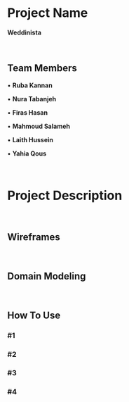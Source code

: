 # Project Name

**Weddinista**

&nbsp;

## Team Members

• **Ruba Kannan**

• **Nura Tabanjeh**

• **Firas Hasan**

• **Mahmoud Salameh**

• **Laith Hussein**

• **Yahia Qous**

&nbsp;

# Project Description



&nbsp;

## Wireframes



&nbsp;

## Domain Modeling



&nbsp;

## How To Use

### #1

### #2

### #3

### #4
